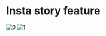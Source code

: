 # Insta story feature
 
![0](https://github.com/Abir-Hasan-Al-amin/Insta-story-feature/assets/140844292/b3f3e5b4-c444-4aff-9f12-149ad4f5a193)
![1](https://github.com/Abir-Hasan-Al-amin/Insta-story-feature/assets/140844292/ebf13cbd-796e-4554-9c25-007eac50efdf)
